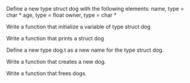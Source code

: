 Define a new type struct dog with the following elements:
name, type = char * age, type = float owner, type = char *

Write a function that initialize a variable of type struct dog

Write a function that prints a struct dog

Define a new type dog.t as a new name for the type struct dog.

Write a function that creates a new dog.

Write a function that frees dogs.
